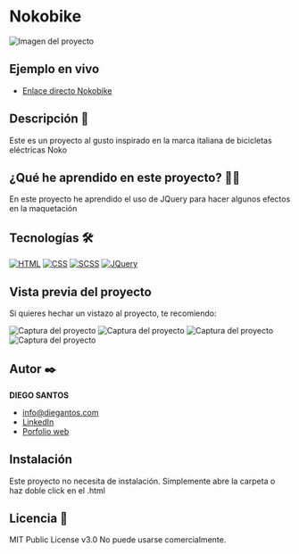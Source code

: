 # Nokobike
![Imagen del proyecto](https://user-images.githubusercontent.com/118907489/204326885-1efa278e-a114-4665-84c8-bb3d8a1858f0.png)

## Ejemplo en vivo
- [Enlace directo Nokobike](https://clever-longma-58801e.netlify.app)
<!-- - [URL-de-la-api](URL-de-la-api) -->

## Descripción 📑

Este es un proyecto al gusto inspirado en la marca italiana de bicicletas eléctricas Noko

## ¿Qué he aprendido en este proyecto? 🙇🏻 

En este proyecto he aprendido el uso de JQuery para hacer algunos efectos en la maquetación

## Tecnologías 🛠
<!-- Iconos sacados de: https://github.com/hendrasob/badges/blob/master/README.md y https://github.com/alexandresanlim/Badges4-README.md-Profile -->
[![HTML](https://img.shields.io/badge/HTML5-E34F26?style=for-the-badge&logo=html5&logoColor=white)](https://es.wikipedia.org/wiki/HTML5)
[![CSS](https://img.shields.io/badge/CSS3-1572B6?style=for-the-badge&logo=css3&logoColor=white)](https://es.wikipedia.org/wiki/CSS)
[![SCSS](https://img.shields.io/badge/Sass-CC6699?style=for-the-badge&logo=sass&logoColor=white)](https://es.wikipedia.org/wiki/SCSS)
[![JQuery](https://img.shields.io/badge/jQuery-0769AD?style=for-the-badge&logo=jquery&logoColor=white)](https://es.wikipedia.org/wiki/JQuery)

## Vista previa del proyecto
Si quieres hechar un vistazo al proyecto, te recomiendo:

![Captura del proyecto](https://user-images.githubusercontent.com/118907489/204326889-c2841acd-bcc9-4a68-b420-d767eb86f677.png)
![Captura del proyecto](https://user-images.githubusercontent.com/118907489/204326890-27268e03-7159-4f33-b028-9fe597d4f1b9.png)
![Captura del proyecto](https://user-images.githubusercontent.com/118907489/204326898-7694dfd4-b301-4afe-ad68-dd5178643a10.png)
![Captura del proyecto](https://user-images.githubusercontent.com/118907489/204326902-faae74da-e57b-43ce-bc32-56a02ce59be7.png)

## Autor ✒️
**DIEGO SANTOS**

* [info@diegantos.com](mailto:info@diegantos.com)
* [LinkedIn](https://www.linkedin.com/in/diegantos/)
* [Porfolio web](https://diegantos.com)

## Instalación 
Este proyecto no necesita de instalación. Simplemente abre la carpeta o haz doble click en el .html
  
## Licencia 📄
MIT Public License v3.0
No puede usarse comercialmente.
